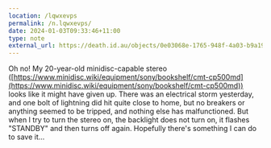 ```yaml
---
location: /lqwxevps
permalink: /n.lqwxevps/
date: 2024-01-03T09:33:46+11:00
type: note
external_url: https://death.id.au/objects/0e03068e-1765-948f-4a03-b9a193762941
---
```


Oh no! My 20-year-old minidisc-capable stereo ([https://www.minidisc.wiki/equipment/sony/bookshelf/cmt-cp500md](https://www.minidisc.wiki/equipment/sony/bookshelf/cmt-cp500md)) looks like it might have given up.
There was an electrical storm yesterday, and one bolt of lightning did hit quite close to home, but no breakers or anything seemed to be tripped, and nothing else has malfunctioned.
But when I try to turn the stereo on, the backlight does not turn on, it flashes "STANDBY" and then turns off again.
Hopefully there's something I can do to save it...
